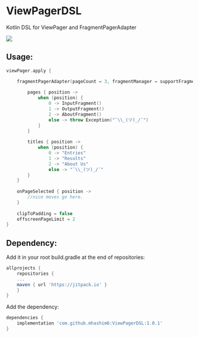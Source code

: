 
# ViewPagerDSL
Kotlin DSL for ViewPager and FragmentPagerAdapter

[![](https://jitpack.io/v/mhashim6/ViewPagerDSL.svg)](https://jitpack.io/#mhashim6/ViewPagerDSL)
## Usage:
```kotlin
viewPager.apply {

    fragmentPagerAdapter(pageCount = 3, fragmentManager = supportFragmentManager) {
    
        pages { position ->
            when (position) {
                0 -> InputFragment()
                1 -> OutputFragment()
                2 -> AboutFragment()
                else -> throw Exception("¯\\_(ツ)_/¯")
            }
        }
        
        titles { position ->
            when (position) {
                0 -> "Entries"
                1 -> "Results"
                2 -> "About Us"
                else -> "¯\\_(ツ)_/¯"
        }
    }
    
    onPageSelected { position ->
        //nice moves go here.
    }
    
    clipToPadding = false
    offscreenPageLimit = 2
}
```
## Dependency:
Add it in your root build.gradle at the end of repositories:

```groovy
allprojects {
    repositories {
    ...
    maven { url 'https://jitpack.io' }
    }
}
```
Add the dependency:
```groovy
dependencies {
    implementation 'com.github.mhashim6:ViewPagerDSL:1.0.1'
}
```